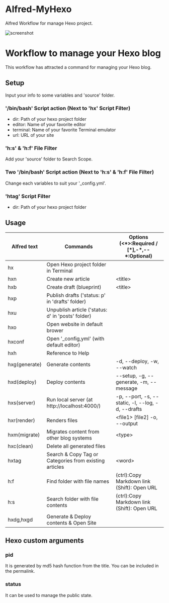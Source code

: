 Alfred-MyHexo
=============

Alfred Workflow for manage Hexo project.

![screenshot](http://cl.ly/YGYn/Image%202014-10-29%20at%209.42.47%20%E5%8D%88%E5%BE%8C.png)

# Workflow to manage your Hexo blog

This workflow has attracted a command for managing your Hexo blog.

## Setup
Input your info to some variables and 'source' folder.

### '/bin/bash' Script action (Next to 'hx' Script Filter)
* dir: Path of your hexo project folder
* editor: Name of your favorite editor
* terminal: Name of your favorite Terminal emulator
* url: URL of your site

### 'h:s' & 'h:f' File Filter
Add your 'source' folder to Search Scope.

### Two '/bin/bash' Script action (Next to 'h:s' & 'h:f' File Filter)
Change each variables to suit your '_config.yml'.

### 'htag' Script Filter
* dir: Path of your hexo project folder

## Usage
| Alfred text     | Commands                                                   | Options (&lt;\*&gt;:Required / [\*],-\*,--\*:Optional) |
| --------------- | ------------------------------------------------------     | ------------------------------------------------------ |
| hx              | Open Hexo project folder in Terminal                       |                                                        |
| hxn             | Create new article                                         | &lt;title&gt;                                          |
| hxb             | Create draft (blueprint)                                   | &lt;title&gt;                                          |
| hxp             | Publish drafts  ('status: p' in 'drafts' folder)           |                                                        |
| hxu             | Unpublish article  ('status: d' in 'posts' folder)         |                                                        |
| hxo             | Open website in default brower                             |                                                        |
| hxconf          | Open '_config,yml'  (with default editor)                  |                                                        |
| hxh             | Reference to Help                                          |                                                        |
| hxg(generate)   | Generate contents                                          | -d, --deploy, -w, --watch                              |
| hxd(deploy)     | Deploy contents                                            | --setup, -g, --generate, -m, --message                 |
| hxs(server)     | Run local server (at http://localhost:4000/)               | -p, --port, -s, --static, -l, --log, -d, --drafts      |
| hxr(render)     | Renders files                                              | &lt;file1&gt; [file2] -o, --output                     |
| hxm(migrate)    | Migrates content from other blog systems                   | &lt;type&gt;                                           |
| hxc(clean)      | Delete all generated files                                 |                                                        |
| hxtag           | Search &amp; Copy Tag or Categories from existing articles | &lt;word&gt;                                           |
| h:f             | Find folder with file names                                | (ctrl):Copy Markdown link (Shift): Open URL            |
| h:s             | Search folder with file contents                           | (ctrl):Copy Markdown link (Shift): Open URL            |
| hxdg,hxgd       | Generate &amp; Deploy contents &amp; Open Site             |                                                        |

## Hexo custom arguments
### pid
It is generated by md5 hash function from the title. You can be included in the permalink.

### status
It can be used to manage the public state.
